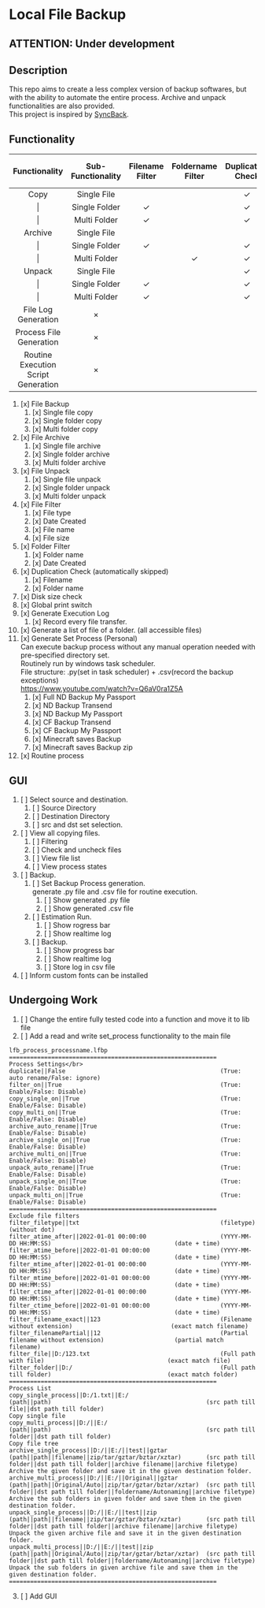 # Local File Backup
## ATTENTION: Under development
## Description
This repo aims to create a less complex version of backup softwares, but with the ability to automate the entire process. Archive and unpack functionalities are also provided.</br>
This project is inspired by [SyncBack](https://www.2brightsparks.com/).

## Functionality

|            Functionality            | Sub-Functionality | Filename Filter | Foldername Filter | Duplication Check | Disk Size Check | Show Progress | Generate File |
| :---------------------------------: | :---------------: | :-------------: | :---------------: | :---------------: | :-------------: | :-----------: | :-----------: |
|                Copy                 |    Single File    |                 |                   |   $\checkmark$    |                 |               |               |
|                 \|                  |   Single Folder   |  $\checkmark$   |                   |   $\checkmark$    |  $\checkmark$   | $\checkmark$  |               |
|                 \|                  |   Multi Folder    |  $\checkmark$   |                   |   $\checkmark$    |  $\checkmark$   | $\checkmark$  | $\checkmark$  |
|               Archive               |    Single File    |                 |                   |                   |                 |               |               |
|                 \|                  |   Single Folder   |  $\checkmark$   |                   |   $\checkmark$    |  $\checkmark$   |               |               |
|                 \|                  |   Multi Folder    |                 |   $\checkmark$    |   $\checkmark$    |  $\checkmark$   | $\checkmark$  |               |
|               Unpack                |    Single File    |                 |                   |   $\checkmark$    |  $\checkmark$   |               |               |
|                 \|                  |   Single Folder   |  $\checkmark$   |                   |   $\checkmark$    |  $\checkmark$   | $\checkmark$  |               |
|                 \|                  |   Multi Folder    |  $\checkmark$   |                   |   $\checkmark$    |  $\checkmark$   | $\checkmark$  | $\checkmark$  |
|         File Log Generation         |     $\times$      |                 |                   |                   |                 |               | $\checkmark$  |
|       Process File Generation       |     $\times$      |                 |                   |                   |                 |               | $\checkmark$  |
| Routine Execution Script Generation |     $\times$      |

1. [x] File Backup
   1. [x] Single file copy
   2. [x] Single folder copy
   3. [x] Multi folder copy
2. [x] File Archive
   1. [x] Single file archive
   2. [x] Single folder archive
   3. [x] Multi folder archive
3. [x] File Unpack
   1. [x] Single file unpack
   2. [x] Single folder unpack
   3. [x] Multi folder unpack
4. [x] File Filter
   1. [x] File type
   2. [x] Date Created
   3. [x] File name
   4. [x] File size
5. [x] Folder Filter
   1. [x] Folder name
   2. [x] Date Created
6. [x] Duplication Check (automatically skipped)
   1. [x] Filename
   2. [x] Folder name
7. [x] Disk size check
8. [x] Global print switch
9.  [x] Generate Execution Log</br>
	1. [x] Record every file transfer.
10. [x] Generate a list of file of a folder. (all accessible files)
11. [x] Generate Set Process (Personal)</br>
	Can execute backup process without any manual operation needed with pre-specified directory set.</br>
	Routinely run by windows task scheduler. </br>
	File structure: .py(set in task scheduler) + .csv(record the backup exceptions)</br>
	https://www.youtube.com/watch?v=Q6aV0ra1Z5A
	1. [x] Full ND Backup My Passport
	2. [x] ND Backup Transend
	3. [x] ND Backup My Passport
	4. [x] CF Backup Transend
	5. [x] CF Backup My Passport
	6. [x] Minecraft saves Backup
	7. [x] Minecraft saves Backup zip
12. [x] Routine process

## GUI
1. [ ] Select source and destination.
	1. [ ] Source Directory
	2. [ ] Destination Directory
	3. [ ] src and dst set selection.
2. [ ] View all copying files.
	1. [ ] Filtering
	2. [ ] Check and uncheck files
	3. [ ] View file list
	4. [ ] View process states
3. [ ] Backup.
    1. [ ] Set Backup Process generation.</br>
   		generate .py file and .csv file for routine execution.
       1. [ ] Show generated .py file
       2. [ ] Show generated .csv file
	2. [ ] Estimation Run.</br>
       1. [ ] Show rogress bar
       2. [ ] Show realtime log
	3. [ ] Backup.</br>
       1. [ ] Show progress bar
       2. [ ] Show realtime log
       3. [ ] Store log in csv file
 4. [ ] Inform custom fonts can be installed

## Undergoing Work
1. [ ] Change the entire fully tested code into a function and move it to lib file
2. [ ] Add a read and write set_process functionality to the main file
```
lfb_process_processname.lfbp
===========================================================
Process Settings</br>
duplicate||False                                            (True: auto rename/False: ignore)
filter_on||True                                             (True: Enable/False: Disable) 
copy_single_on||True                                        (True: Enable/False: Disable)
copy_multi_on||True                                         (True: Enable/False: Disable)
archive_auto_rename||True									(True: Enable/False: Disable)
archive_single_on||True                                     (True: Enable/False: Disable)
archive_multi_on||True                                      (True: Enable/False: Disable)
unpack_auto_rename||True									(True: Enable/False: Disable)
unpack_single_on||True                                      (True: Enable/False: Disable)
unpack_multi_on||True                                       (True: Enable/False: Disable)
===========================================================
Exclude file filters
filter_filetype||txt                                       	(filetype)                                              (without dot)
filter_atime_after||2022-01-01 00:00:00                    	(YYYY-MM-DD HH:MM:SS)                                   (date + time)
filter_atime_before||2022-01-01 00:00:00                   	(YYYY-MM-DD HH:MM:SS)                                   (date + time)
filter_mtime_after||2022-01-01 00:00:00                    	(YYYY-MM-DD HH:MM:SS)                                   (date + time)
filter_mtime_before||2022-01-01 00:00:00                   	(YYYY-MM-DD HH:MM:SS)                                   (date + time)
filter_ctime_after||2022-01-01 00:00:00                    	(YYYY-MM-DD HH:MM:SS)                                   (date + time)
filter_ctime_before||2022-01-01 00:00:00                   	(YYYY-MM-DD HH:MM:SS)                                   (date + time)
filter_filename_exact||123                                 	(Filename without extension)                            (exact match filename)
filter_filenamePartial||12                                 	(Partial filename without extension)                    (partial match filename)
filter_file||D:/123.txt                                    	(Full path with file)                                   (exact match file)
filter_folder||D:/                                         	(Full path till folder)                                 (exact match folder)
===========================================================
Process List
copy_single_process||D:/1.txt||E:/                          (path||path)                                            (src path till file||dst path till folder)                                              Copy single file
copy_multi_process||D:/||E:/                                (path||path)                                            (src path till folder||dst path till folder)                                            Copy file tree
archive_single_process||D:/||E:/||test||gztar               (path||path||filename||zip/tar/gztar/bztar/xztar)       (src path till folder||dst path till folder||archive filename||archive filetype)        Archive the given folder and save it in the given destination folder.
archive_multi_process||D:/||E:/||Original||gztar            (path||path||Original/Auto||zip/tar/gztar/bztar/xztar)  (src path till folder||dst path till folder||foldername/Autonaming||archive filetype)   Archive the sub folders in given folder and save them in the given destination folder.
unpack_single_process||D:/||E:/||test||zip                  (path||path||filename||zip/tar/gztar/bztar/xztar)       (src path till folder||dst path till folder||archive filename||archive filetype)        Unpack the given archive file and save it in the given destination folder.
unpack_multi_process||D:/||E:/||test||zip                   (path||path||Original/Auto||zip/tar/gztar/bztar/xztar)  (src path till folder||dst path till folder||foldername/Autonaming||archive filetype)   Unpack the sub folders in given archive file and save them in the given destination folder.
===========================================================
```
3. [ ] Add GUI